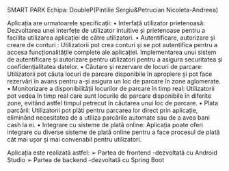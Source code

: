 SMART PARK
Echipa: DoubleP(Pintilie Sergiu&Petrucian Nicoleta-Andreea)

Aplicația are urmatoarele specificații:
• Interfață utilizator prietenoasă: Dezvoltarea unei interfețe de utilizator
intuitive și prietenoase pentru a facilita utilizarea aplicației de către
utilizatori.
• Autentificare, autorizare și creare de conturi : Utilizatorii pot crea
conturi și se pot autentifica pentru a accesa funcționalitățile complete ale
aplicației. Implementarea unui sistem de autentificare și autorizare pentru
utilizatori pentru a asigura securitatea și confidențialitatea datelor.
• Căutare și rezervare de locuri de parcare: Utilizatorii pot căuta locuri de
parcare disponibile în apropiere și pot face rezervări în avans pentru a-și
asigura un loc de parcare în zone aglomerate.
• Monitorizare a disponibilității locurilor de parcare în timp real:
Utilizatorii pot vedea în timp real care sunt locurile de parcare disponibile în
diferite zone, evitând astfel timpul petrecut în căutarea unui loc de parcare.
• Plata parcării: Utilizatorii pot plăti pentru parcarea lor direct prin aplicație,
eliminând necesitatea de a utiliza parcările automate sau de a avea bani cash
la ei.
• Integrare cu sisteme de plată online: Aplicația poate oferi integrare cu
diverse sisteme de plată online pentru a face procesul de plată cât mai ușor și
mai convenabil pentru utilizatori.

Aplicația este realizată astfel:
➢ Partea de frontend -dezvoltată cu Android Studio
➢ Partea de backend -dezvoltată cu Spring Boot
